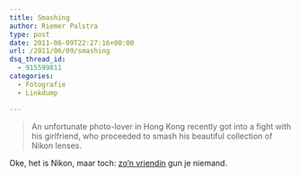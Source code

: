 ```yaml
---
title: Smashing
author: Riemer Palstra
type: post
date: 2011-06-09T22:27:16+00:00
url: /2011/06/09/smashing
dsq_thread_id:
  - 915599811
categories:
  - Fotografie
  - Linkdump

---
```

> An unfortunate photo-lover in Hong Kong recently got into a fight with his girlfriend, who proceeded to smash his beautiful collection of Nikon lenses.

Oke, het is Nikon, maar toch: [zo&#8217;n vriendin][1] gun je niemand.

 [1]: http://www.petapixel.com/2011/06/08/guy-has-nikon-lenses-smashed-by-his-angry-girlfriend-after-fight/